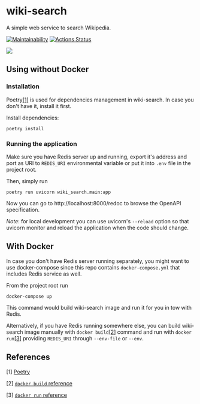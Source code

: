 # wiki-search

A simple web service to search Wikipedia.

[![Maintainability](https://api.codeclimate.com/v1/badges/29c44f43d1b6afba3846/maintainability)](https://codeclimate.com/github/teners/wiki-search/maintainability)
[![Actions Status](https://github.com/teners/wiki-search/workflows/wiki-search/badge.svg)](https://github.com/teners/wiki-search/actions?workflow=wiki-search)

![](https://media.giphy.com/media/3o6Zt9EEeSSNLd2nqU/giphy.gif)

## Using without Docker

### Installation

Poetry[\[1\]][1] is used for dependencies management in wiki-search.
In case you don't have it, install it first.  

Install dependencies:

```shell script
poetry install
```

### Running the application

Make sure you have Redis server up and running, export it's
address and port as URI to `REDIS_URI` environmental variable
or put it into `.env` file in the project root.

Then, simply run

```shell script
poetry run uvicorn wiki_search.main:app
```

Now you can go to http://localhost:8000/redoc to browse the
OpenAPI specification.

_Note_: for local development you can use uvicorn's `--reload`
option so that uvicorn monitor and reload the application when
the code should change.


## With Docker

In case you don't have Redis server running separately,
you might want to use docker-compose since this repo contains
`docker-compose.yml` that includes Redis service as well.

From the project root run

```shell script
docker-compose up
``` 

This command would build wiki-search image and run it for you
in tow with Redis.

Alternatively, if you have Redis running somewhere else, you
can build wiki-search image manually with `docker build`[\[2\]][2]
command and run with `docker run`[\[3\]][3] providing `REDIS_URI`
through `--env-file` or `--env`.

## References

\[1\] [Poetry][1]

\[2\] [`docker build` reference][2]

\[3\] [`docker run` reference][3]


[1]: http://poetry.eustace.io "Poetry" 
[2]: https://docs.docker.com/engine/reference/commandline/build/ "docker build reference"
[3]: https://docs.docker.com/engine/reference/commandline/run/ "docker run reference"
